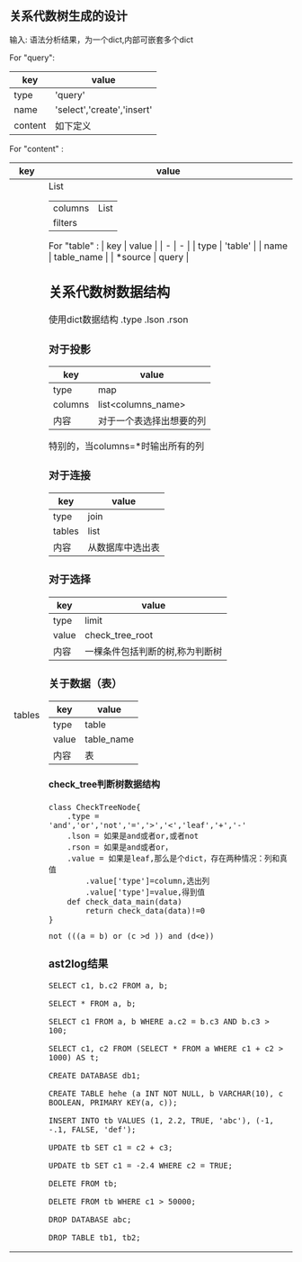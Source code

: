 

## 关系代数树生成的设计

输入: 语法分析结果，为一个dict,内部可嵌套多个dict

For "query":

| key | value |
| - | - |
| type | 'query' | 
| name | 'select','create','insert' |
| content | 如下定义 |

For "content" :

| key | value | 
| - | - |
| tables | List<table> |
| columns | List<columns> | 
| filters |  | 

For "table" :
| key | value |
| - | - |
| type | 'table' |
| name | table_name |
| *source | query | 


## 关系代数树数据结构

使用dict数据结构
.type
.lson
.rson

### 对于投影

| key | value |
| - | - |
| type | map |
| columns | list<columns_name> |
| 内容 | 对于一个表选择出想要的列 | 

特别的，当columns=*时输出所有的列

### 对于连接

| key | value |
| - | - | 
| type | join |
| tables | list<query> |
| 内容 | 从数据库中选出表 |

### 对于选择
| key | value |
| - | - |
| type | limit |
| value | check_tree_root |
| 内容 | 一棵条件包括判断的树,称为判断树 |

### 关于数据（表）
| key | value |
| - | - |
| type | table |
| value | table_name |
| 内容 | 表 |

#### check_tree判断树数据结构
```
class CheckTreeNode{
    .type = 'and','or','not','=','>','<','leaf','+','-'
    .lson = 如果是and或者or,或者not
    .rson = 如果是and或者or，
    .value = 如果是leaf,那么是个dict，存在两种情况：列和真值
        .value['type']=column,选出列
        .value['type']=value,得到值
    def check_data_main(data)
        return check_data(data)!=0
}
```

```
not (((a = b) or (c >d )) and (d<e))
```

### ast2log结果

```
SELECT c1, b.c2 FROM a, b;

SELECT * FROM a, b;

SELECT c1 FROM a, b WHERE a.c2 = b.c3 AND b.c3 > 100;

SELECT c1, c2 FROM (SELECT * FROM a WHERE c1 + c2 > 1000) AS t;

CREATE DATABASE db1;

CREATE TABLE hehe (a INT NOT NULL, b VARCHAR(10), c BOOLEAN, PRIMARY KEY(a, c));

INSERT INTO tb VALUES (1, 2.2, TRUE, 'abc'), (-1, -.1, FALSE, 'def');

UPDATE tb SET c1 = c2 + c3;

UPDATE tb SET c1 = -2.4 WHERE c2 = TRUE;

DELETE FROM tb;

DELETE FROM tb WHERE c1 > 50000;

DROP DATABASE abc;

DROP TABLE tb1, tb2;
```